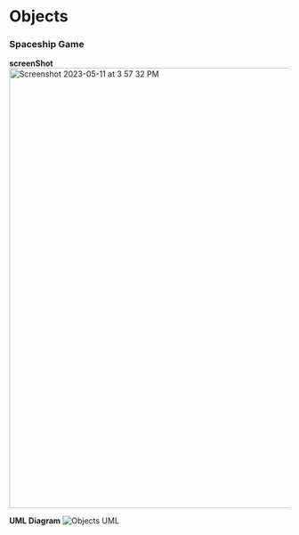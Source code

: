 # Objects
 ### Spaceship Game
 **screenShot**
<img width="791" alt="Screenshot 2023-05-11 at 3 57 32 PM" src="https://github.com/jrmoren0/Objects-/assets/70977970/584f2a01-216a-4e0f-8413-602ea659af57">

**UML Diagram**
![Objects UML](https://github.com/jrmoren0/Objects-/assets/70977970/9df52de5-08bb-43ec-850c-26d6c4136480)
